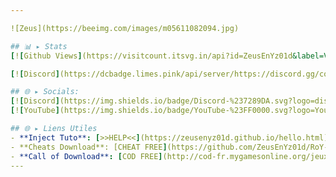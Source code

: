 ```yaml
---

![Zeus](https://beeimg.com/images/m05611082094.jpg)

## 📊 ▸ Stats
[![Github Views](https://visitcount.itsvg.in/api?id=ZeusEnYz01d&label=Views&icon=5&pretty=true)](https://visitcount.itsvg.in)

[![Discord](https://dcbadge.limes.pink/api/server/https://discord.gg/cod-fr)](https://discord.gg/cod-fr)

## 🌐 ▸ Socials:
[![Discord](https://img.shields.io/badge/Discord-%237289DA.svg?logo=discord&logoColor=white)](https://discord.gg/cod-fr) 
[![YouTube](https://img.shields.io/badge/YouTube-%23FF0000.svg?logo=YouTube&logoColor=white)](https://www.youtube.com/@PlutoniumModding)

## 🌐 ▸ Liens Utiles
- **Inject Tuto**: [>>HELP<<](https://zeusenyz01d.github.io/hello.html)
- **Cheats Download**: [CHEAT FREE](https://github.com/ZeusEnYz01d/RoY-ChEaT)
- **Call of Download**: [COD FREE](http://cod-fr.mygamesonline.org/jeux/index.html)
---
```


